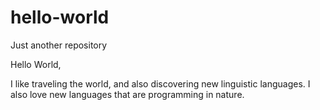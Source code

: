 # hello-world
Just another repository

Hello World,

I like traveling the world, and also discovering new linguistic languages. I also love new languages that are programming in nature.
